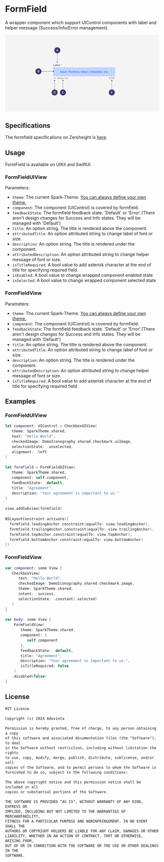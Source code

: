 # FormField
A wrapper component which support UIControl components with label and helper message (Success/Info/Error management).

![Figma anatomy](https://github.com/adevinta/spark-ios-component-form-field/blob/main/.github/assets/anatomy.png)

## Specifications
The formfield specifications on Zeroheight is [here](https://spark.adevinta.com/1186e1705/p/590121-components).

## Usage
FormField is available on UIKit and SwiftUI.

### FormFieldUIView
Parameters:
* `theme`: The current Spark-Theme. [You can always define your own theme.](https://github.com/adevinta/spark-ios/wiki/Theming#your-own-theming)
* `component`: The component (UIControl) is covered by formfield.
* `feedbackState`: The formfield feedback state. 'Default' or 'Error'.(There aren't design changes for Success and Info states. They will be managed with 'Default')
* `title`: An option string. The title is rendered above the component.
* `attributedTitle`: An option attributed string to change label of font or size.
* `description`: An option string. The title is rendered under the component.
* `attributedDescription`: An option attributed string to change helper message of font or size.
* `isTitleRequired`: A bool value to add asterisk character at the end of title for specifying required field.
* `isEnabled`: A bool value to change wrapped component enabled state
* `isSelected`: A bool value to change wrapped component selected state

### FormFieldView
Parameters:
* `theme`: The current Spark-Theme. [You can always define your own theme.](https://github.com/adevinta/spark-ios/wiki/Theming#your-own-theming)
* `component`: The component (UIControl) is covered by formfield.
* `feedbackState`: The formfield feedback state. 'Default' or 'Error'.(There aren't design changes for Success and Info states. They will be managed with 'Default')
* `title`: An option string. The title is rendered above the component.
* `attributedTitle`: An option attributed string to change label of font or size.
* `description`: An option string. The title is rendered under the component.
* `attributedDescription`: An option attributed string to change helper message of font or size.
* `isTitleRequired`: A bool value to add asterisk character at the end of title for specifying required field.

## Examples
### FormFieldUIView

```swift
let component: UIControl = CheckboxUIView(
   theme: SparkTheme.shared,
   text: "Hello World",
   checkedImage: DemoIconography.shared.checkmark.uiImage,
   selectionState: .unselected,
   alignment: .left
)

let formfield = FormFieldUIView(
   theme: SparkTheme.shared,
   component: self.component,
   feedbackState: .default,
   title: "Agreement",
   description: "Your agreement is important to us."
)

view.addSubview(formfield)

NSLayoutConstraint.activate([
  formfield.leadingAnchor.constraint(equalTo: view.leadingAnchor),
  formfield.trailingAnchor.constraint(equalTo: view.trailingAnchor),
  formfield.topAnchor.constraint(equalTo: view.topAnchor),
  formfield.bottomAnchor.constraint(equalTo: view.bottomAnchor)
])
```

### FormFieldView
```swift
var component: some View {
   CheckboxView(
      text: "Hello World",
      checkedImage: DemoIconography.shared.checkmark.image,
      theme: SparkTheme.shared,
      intent: .success,
      selectionState: .constant(.selected)
   )
}

var body: some View {
    FormFieldView(
       theme: SparkTheme.shared,
       component: {
          self.component
       },
       feedbackState: .default,
       title: "Agreement",
       description: "Your agreement is important to us.",
       isTitleRequired: false
    )
   .disabled(false)
}
```

## License

```
MIT License

Copyright (c) 2024 Adevinta

Permission is hereby granted, free of charge, to any person obtaining a copy
of this software and associated documentation files (the "Software"), to deal
in the Software without restriction, including without limitation the rights
to use, copy, modify, merge, publish, distribute, sublicense, and/or sell
copies of the Software, and to permit persons to whom the Software is
furnished to do so, subject to the following conditions:

The above copyright notice and this permission notice shall be included in all
copies or substantial portions of the Software.

THE SOFTWARE IS PROVIDED "AS IS", WITHOUT WARRANTY OF ANY KIND, EXPRESS OR
IMPLIED, INCLUDING BUT NOT LIMITED TO THE WARRANTIES OF MERCHANTABILITY,
FITNESS FOR A PARTICULAR PURPOSE AND NONINFRINGEMENT. IN NO EVENT SHALL THE
AUTHORS OR COPYRIGHT HOLDERS BE LIABLE FOR ANY CLAIM, DAMAGES OR OTHER
LIABILITY, WHETHER IN AN ACTION OF CONTRACT, TORT OR OTHERWISE, ARISING FROM,
OUT OF OR IN CONNECTION WITH THE SOFTWARE OR THE USE OR OTHER DEALINGS IN THE
SOFTWARE.
```